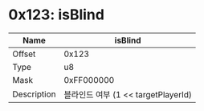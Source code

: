# 0x123: isBlind

| Name | isBlind |
| ----| ------------ |
| Offset | 0x123 |
| Type | u8 |
| Mask | 0xFF000000 |
| Description | 블라인드 여부 (1 << targetPlayerId) |<br>

